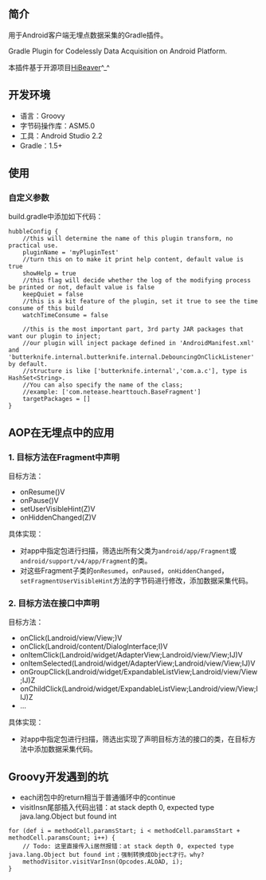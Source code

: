 ## 简介
用于Android客户端无埋点数据采集的Gradle插件。

Gradle Plugin for Codelessly Data Acquisition on Android Platform.

本插件基于开源项目[HiBeaver](https://github.com/BryanSharp/hibeaver)^_^

## 开发环境
- 语言：Groovy
- 字节码操作库：ASM5.0
- 工具：Android Studio 2.2
- Gradle：1.5+

## 使用

### 自定义参数

build.gradle中添加如下代码：

```
hubbleConfig {
    //this will determine the name of this plugin transform, no practical use.
    pluginName = 'myPluginTest'
    //turn this on to make it print help content, default value is true
    showHelp = true
    //this flag will decide whether the log of the modifying process be printed or not, default value is false
    keepQuiet = false
    //this is a kit feature of the plugin, set it true to see the time consume of this build
    watchTimeConsume = false

    //this is the most important part, 3rd party JAR packages that want our plugin to inject;
    //our plugin will inject package defined in 'AndroidManifest.xml' and 'butterknife.internal.butterknife.internal.DebouncingOnClickListener' by default.
    //structure is like ['butterknife.internal','com.a.c'], type is HashSet<String>.
    //You can also specify the name of the class;
    //example: ['com.netease.hearttouch.BaseFragment']
    targetPackages = []
}
```

## AOP在无埋点中的应用

### 1. 目标方法在Fragment中声明

目标方法：

- onResume()V
- onPause()V
- setUserVisibleHint(Z)V
- onHiddenChanged(Z)V

具体实现：

- 对app中指定包进行扫描，筛选出所有父类为`android/app/Fragment`或`android/support/v4/app/Fragment`的类。
- 对这些Fragment子类的`onResumed`，`onPaused`，`onHiddenChanged`，`setFragmentUserVisibleHint`方法的字节码进行修改，添加数据采集代码。

### 2. 目标方法在接口中声明

目标方法：

- onClick(Landroid/view/View;)V
- onClick(Landroid/content/DialogInterface;I)V
- onItemClick(Landroid/widget/AdapterView;Landroid/view/View;IJ)V
- onItemSelected(Landroid/widget/AdapterView;Landroid/view/View;IJ)V
- onGroupClick(Landroid/widget/ExpandableListView;Landroid/view/View;IJ)Z
- onChildClick(Landroid/widget/ExpandableListView;Landroid/view/View;IIJ)Z
- ...

具体实现：

- 对app中指定包进行扫描，筛选出实现了声明目标方法的接口的类，在目标方法中添加数据采集代码。


## Groovy开发遇到的坑

- each闭包中的return相当于普通循环中的continue
- visitInsn尾部插入代码出错：at stack depth 0, expected type java.lang.Object but found int

```
for (def i = methodCell.paramsStart; i < methodCell.paramsStart + methodCell.paramsCount; i++) {  
	// Todo: 这里直接传入i居然报错：at stack depth 0, expected type java.lang.Object but found int；强制转换成Object才行。why?                                                                  
	methodVisitor.visitVarInsn(Opcodes.ALOAD, i);
}
```
